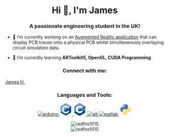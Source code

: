<h1 align="center">Hi 👋, I'm James</h1>
<h3 align="center">A passionate engineering student in the UK!</h3>

- 🔭 I’m currently working on an [Augmented Reality application](https://github.com/redfire1015/Artoolkit5MultiPCB) that can display PCB traces onto a physical PCB whilst simultaneously overlaying circuit simulation data.

- 🌱 I’m currently learning **ARToolkit5, OpenGL, CUDA Programming**

<h3 align="center">Connect with me:</h3>
<p align="center">
  <script src="https://platform.linkedin.com/badges/js/profile.js" async defer type="text/javascript"></script>
<div class="badge-base LI-profile-badge" data-locale="en_US" data-size="large" data-theme="dark" data-type="HORIZONTAL" data-vanity="jrhol" data-version="v1"><a class="badge-base__link LI-simple-link" href="https://uk.linkedin.com/in/jrhol?trk=profile-badge">James H.</a></div>
</p>

<h3 align="center">Languages and Tools:</h3>
<p align="center"> <a href="https://www.arduino.cc/" target="_blank" rel="noreferrer"> <img src="https://cdn.worldvectorlogo.com/logos/arduino-1.svg" alt="arduino" width="40" height="40"/> </a> <a href="https://www.cprogramming.com/" target="_blank" rel="noreferrer"> <img src="https://raw.githubusercontent.com/devicons/devicon/master/icons/c/c-original.svg" alt="c" width="40" height="40"/> </a> <a href="https://www.w3schools.com/cpp/" target="_blank" rel="noreferrer"> <img src="https://raw.githubusercontent.com/devicons/devicon/master/icons/cplusplus/cplusplus-original.svg" alt="cplusplus" width="40" height="40"/> </a> <a href="https://git-scm.com/" target="_blank" rel="noreferrer"> <img src="https://www.vectorlogo.zone/logos/git-scm/git-scm-icon.svg" alt="git" width="40" height="40"/> </a> <a href="https://www.mathworks.com/" target="_blank" rel="noreferrer"> <img src="https://upload.wikimedia.org/wikipedia/commons/2/21/Matlab_Logo.png" alt="matlab" width="40" height="40"/> </a> <a href="https://www.python.org" target="_blank" rel="noreferrer"> <img src="https://raw.githubusercontent.com/devicons/devicon/master/icons/python/python-original.svg" alt="python" width="40" height="40"/> </a> </p>

<div align="center">

  <!-- Top Languages Card -->
  <img src="https://github-readme-stats.vercel.app/api/top-langs?username=redfire1015&show_icons=true&locale=en&layout=compact&theme=dark" alt="redfire1015" />

  </div>

<div align="center">
  <!-- GitHub Stats Card -->
  <img src="https://github-readme-stats.vercel.app/api?username=redfire1015&show_icons=true&locale=en&theme=dark" alt="redfire1015" />

</div>
